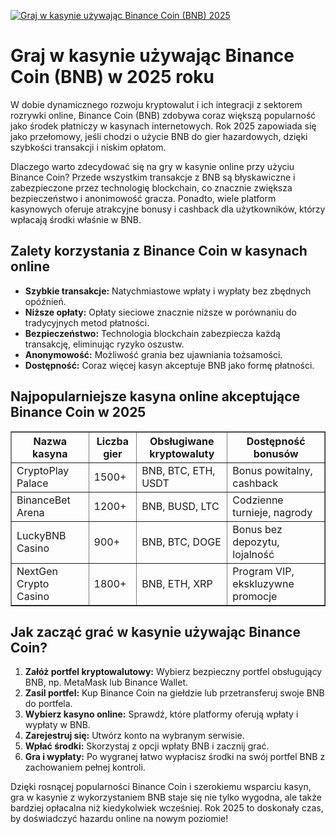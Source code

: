 [![Graj w kasynie używając Binance Coin (BNB) 2025](https://123-caf.pages.dev/gitsignup.png)](https://vrmoo.ru/Bt82HjjY)

<h1>Graj w kasynie używając Binance Coin (BNB) w 2025 roku</h1> <p>W dobie dynamicznego rozwoju kryptowalut i ich integracji z sektorem rozrywki online, Binance Coin (BNB) zdobywa coraz większą popularność jako środek płatniczy w kasynach internetowych. Rok 2025 zapowiada się jako przełomowy, jeśli chodzi o użycie BNB do gier hazardowych, dzięki szybkości transakcji i niskim opłatom.</p>  <p>Dlaczego warto zdecydować się na gry w kasynie online przy użyciu Binance Coin? Przede wszystkim transakcje z BNB są błyskawiczne i zabezpieczone przez technologię blockchain, co znacznie zwiększa bezpieczeństwo i anonimowość gracza. Ponadto, wiele platform kasynowych oferuje atrakcyjne bonusy i cashback dla użytkowników, którzy wpłacają środki właśnie w BNB.</p>  <h2>Zalety korzystania z Binance Coin w kasynach online</h2> <ul>   <li><strong>Szybkie transakcje:</strong> Natychmiastowe wpłaty i wypłaty bez zbędnych opóźnień.</li>   <li><strong>Niższe opłaty:</strong> Opłaty sieciowe znacznie niższe w porównaniu do tradycyjnych metod płatności.</li>   <li><strong>Bezpieczeństwo:</strong> Technologia blockchain zabezpiecza każdą transakcję, eliminując ryzyko oszustw.</li>   <li><strong>Anonymowość:</strong> Możliwość grania bez ujawniania tożsamości.</li>   <li><strong>Dostępność:</strong> Coraz więcej kasyn akceptuje BNB jako formę płatności.</li> </ul>  <h2>Najpopularniejsze kasyna online akceptujące Binance Coin w 2025</h2> <table border="1" cellpadding="8" cellspacing="0">   <thead>     <tr>       <th>Nazwa kasyna</th>       <th>Liczba gier</th>       <th>Obsługiwane kryptowaluty</th>       <th>Dostępność bonusów</th>     </tr>   </thead>   <tbody>     <tr>       <td>CryptoPlay Palace</td>       <td>1500+</td>       <td>BNB, BTC, ETH, USDT</td>       <td>Bonus powitalny, cashback</td>     </tr>     <tr>       <td>BinanceBet Arena</td>       <td>1200+</td>       <td>BNB, BUSD, LTC</td>       <td>Codzienne turnieje, nagrody</td>     </tr>     <tr>       <td>LuckyBNB Casino</td>       <td>900+</td>       <td>BNB, BTC, DOGE</td>       <td>Bonus bez depozytu, lojalność</td>     </tr>     <tr>       <td>NextGen Crypto Casino</td>       <td>1800+</td>       <td>BNB, ETH, XRP</td>       <td>Program VIP, ekskluzywne promocje</td>     </tr>   </tbody> </table>  <h2>Jak zacząć grać w kasynie używając Binance Coin?</h2> <ol>   <li><strong>Załóż portfel kryptowalutowy:</strong> Wybierz bezpieczny portfel obsługujący BNB, np. MetaMask lub Binance Wallet.</li>   <li><strong>Zasil portfel:</strong> Kup Binance Coin na giełdzie lub przetransferuj swoje BNB do portfela.</li>   <li><strong>Wybierz kasyno online:</strong> Sprawdź, które platformy oferują wpłaty i wypłaty w BNB.</li>   <li><strong>Zarejestruj się:</strong> Utwórz konto na wybranym serwisie.</li>   <li><strong>Wpłać środki:</strong> Skorzystaj z opcji wpłaty BNB i zacznij grać.</li>   <li><strong>Gra i wypłaty:</strong> Po wygranej łatwo wypłacisz środki na swój portfel BNB z zachowaniem pełnej kontroli.</li> </ol>  <p>Dzięki rosnącej popularności Binance Coin i szerokiemu wsparciu kasyn, gra w kasynie z wykorzystaniem BNB staje się nie tylko wygodna, ale także bardziej opłacalna niż kiedykolwiek wcześniej. Rok 2025 to doskonały czas, by doświadczyć hazardu online na nowym poziomie!</p>